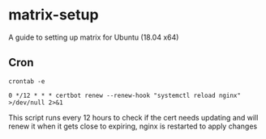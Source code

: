 # matrix-setup
A guide to setting up matrix for Ubuntu (18.04 x64)

## Cron
`crontab -e`

`0 */12 * * * certbot renew --renew-hook "systemctl reload nginx" >/dev/null 2>&1`

This script runs every 12 hours to check if the cert needs updating and will renew it when it gets close to expiring, nginx is restarted to apply changes
